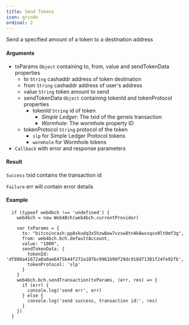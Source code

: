 ```yaml
---
title: Send Tokens
icon: qrcode
ordinal: 2
---
```


Send a specified amount of a token to a destination address

#### Arguments

-  txParams `Object` containing to, from, value and sendTokenData properties
   - to `String` cashaddr address of token destination
   - from `String` cashaddr address of user's address
   - value `String` token amount to send
   - sendTokenData `Object` containing tokenId and tokenProtocol properties
     - tokenId `String` id of token
       - *Simple Ledger*: The txid of the geneis transaction
       - *Wormhole*: The wormhole property ID
    - tokenProtocol `String` protocol of the token
      - `slp` for Simple Ledger Protocol tokens
      - `wormhole` for Wormhole tokens
-  `Callback` with error and response parameters

#### Result

`Success` txid contains the transaction id

`Failure` err will contain error details

#### Example

      if (typeof web4bch !== 'undefined') {
        web4bch = new Web4Bch(web4bch.currentProvider)

        var txParams = {
          to: "bitcoincash:pp8skudq3x5hzw8ew7vzsw8tn4k8wxsqsv0lt0mf3g",
          from: web4bch.bch.defaultAccount,
          value: "1000",
          sendTokenData: {
            tokenId: 'df808a41672a0a0ae6475b44f272a107bc9961b90f29dc918d71301f24fe92fb',
            tokenProtocol: 'slp'
          }
        }
        web4bch.bch.sendTransaction(txParams, (err, res) => {
          if (err) {
            console.log('send err', err)
          } else {
            console.log('send success, transaction id:', res)
          }
        })
      }
